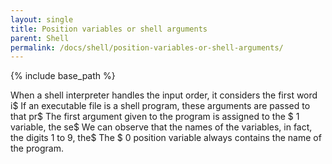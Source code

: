 ```yaml
---
layout: single
title: Position variables or shell arguments
parent: Shell
permalink: /docs/shell/position-variables-or-shell-arguments/
---
```


{% include base_path %}

When a shell interpreter handles the input order, it considers the first word i$
If an executable file is a shell program, these arguments are passed to that pr$
The first argument given to the program is assigned to the $ 1 variable, the se$
We can observe that the names of the variables, in fact, the digits 1 to 9, the$
The $ 0 position variable always contains the name of the program.
